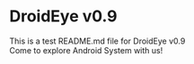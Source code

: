 DroidEye v0.9
=============
This is a test README.md file for DroidEye v0.9<br>
Come to explore Android System with us!

